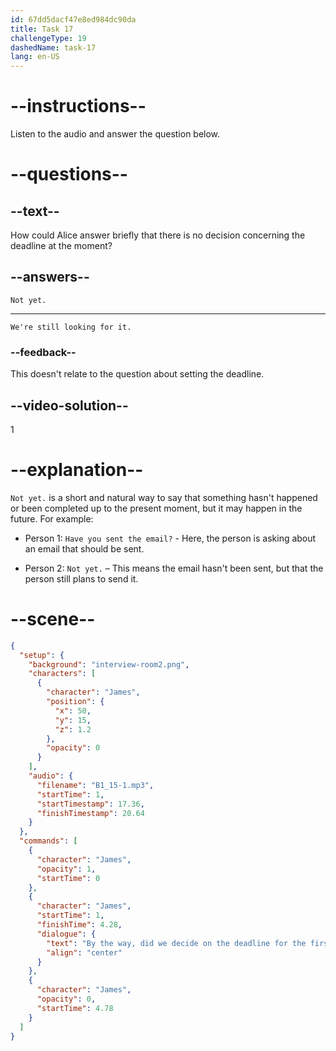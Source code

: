 ```yaml
---
id: 67dd5dacf47e8ed984dc90da
title: Task 17
challengeType: 19
dashedName: task-17
lang: en-US
---
```


<!-- (Audio) James: By the way, did we decide on the deadline for the first phase? -->

<!-- SPEAKING -->

# --instructions--

Listen to the audio and answer the question below.

# --questions--

## --text--

How could Alice answer briefly that there is no decision concerning the deadline at the moment?

## --answers--

`Not yet.`

---

`We're still looking for it.`

### --feedback--

This doesn't relate to the question about setting the deadline.

## --video-solution--

1

# --explanation--

`Not yet.` is a short and natural way to say that something hasn't happened or been completed up to the present moment, but it may happen in the future. For example:

- Person 1: `Have you sent the email?` - Here, the person is asking about an email that should be sent.

- Person 2: `Not yet.` – This means the email hasn't been sent, but that the person still plans to send it.

# --scene--

```json
{
  "setup": {
    "background": "interview-room2.png",
    "characters": [
      {
        "character": "James",
        "position": {
          "x": 50,
          "y": 15,
          "z": 1.2
        },
        "opacity": 0
      }
    ],
    "audio": {
      "filename": "B1_15-1.mp3",
      "startTime": 1,
      "startTimestamp": 17.36,
      "finishTimestamp": 20.64
    }
  },
  "commands": [
    {
      "character": "James",
      "opacity": 1,
      "startTime": 0
    },
    {
      "character": "James",
      "startTime": 1,
      "finishTime": 4.28,
      "dialogue": {
        "text": "By the way, did we decide on the deadline for the first phase?",
        "align": "center"
      }
    },
    {
      "character": "James",
      "opacity": 0,
      "startTime": 4.78
    }
  ]
}
```
